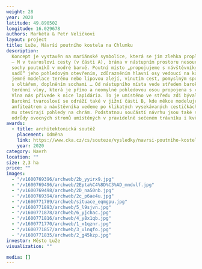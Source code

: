 ```yaml
---
weight: 28
year: 2020
latitude: 49.890502
longitude: 16.029678
authors: Markéta & Petr Veličkovi
layout: project
title: Luže, Návrší poutního kostela na Chlumku
description:
  Koncept je vystavěn na mariánské symbolice, která se jím zlehka proplétá
  – M v tvarosloví cesty (v části A), brána v nástupním prostoru nesoucí písmena MA,
  sochy poutníků v modré barvě. Poutní místo „propojujeme s návštěvníky veřejných
  sadů“ jeho pohledovým otevřením, zdůrazněním hlavní osy vedoucí na kostel pomocí
  jemné modelace terénu nebo lipovou alejí, vinutím cest, pomyslným spojením prostorů
  s oltářem, doplněním sochami … Od nástupního místa vede středem barokní křivka měkké
  terénní vlny, která je přímo a neomylně pohledovou osou propojena s chrámem na vršku.
  Vlna nás přivede k nice lapidária. To je umístěno ve středu zdi bývalého hřbitova.
  Barokní tvarosloví se odráží také v jižní části B, kde měkce modelujeme svah nad
  amfiteátrem a návštěvníka vedeme po klikatých vysekávaných cestičkách v sadu, které
  mu otevírají pohledy na chrám. Podstatnou součástí návrhu jsou také staré krajové
  odrůdy ovocných stromů umístěných v pravidelně sečeném trávníku i květnaté louce.
awards:
  - title: architektonická soutěž
    placement: Odměna
    link: https://www.cka.cz/cs/souteze/vysledky/navrsi-poutniho-kostela-na-chlumku
    year: 2020
category: Navrh
location: ""
size: 2,3 ha
price: ""
images:
  - "/v1600769396/archweb/2b_yyirx9.jpg"
  - "/v1600769496/archweb/2Epta%C4%8D%C3%AD_mndvlf.jpg"
  - "/v1600769498/archweb/2D_na50nb.jpg"
  - "/v1600769394/archweb/2c_p6ae4u.jpg"
  - "/v1600771789/archweb/situace_eqmgpu.jpg"
  - "/v1600771893/archweb/5_l9sjvn.jpg"
  - "/v1600771878/archweb/6_yjchac.jpg"
  - "/v1600771816/archweb/4_y8x1qb.jpg"
  - "/v1600771770/archweb/1_x1qznr.jpg"
  - "/v1600771857/archweb/3_ulnqfo.jpg"
  - "/v1600771835/archweb/2_g45kzp.jpg"
investor: Město Luže
visualization: ""

media: []
---
```

